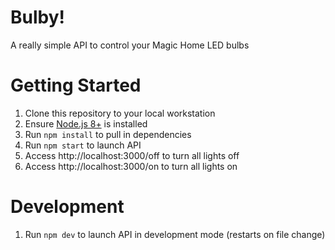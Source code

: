 # Bulby!

A really simple API to control your Magic Home LED bulbs

# Getting Started

1. Clone this repository to your local workstation
1. Ensure [Node.js 8+](https://github.com/creationix/nvm#install-script) is installed
1. Run `npm install` to pull in dependencies
1. Run `npm start` to launch API
1. Access http://localhost:3000/off to turn all lights off
1. Access http://localhost:3000/on to turn all lights on

# Development

1. Run `npm dev` to launch API in development mode (restarts on file change)
